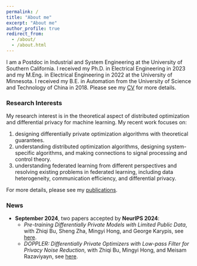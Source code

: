 ```yaml
---
permalink: /
title: "About me"
excerpt: "About me"
author_profile: true
redirect_from: 
  - /about/
  - /about.html
---
```


I am a Postdoc in Industrial and System Engineering at the University of Southern California. I received my Ph.D. in Electrical Engineering in 2023 and my M.Eng. in Electrical Engineering in 2022 at the University of Minnesota. I received my B.E. in Automation from the University of Science and Technology of China in 2018. Please see my [CV](https://564612540.github.io/cv) for more details.

### Research Interests
My research interest is in the theoretical aspect of distributed optimization and differential privacy for machine learning. My recent work focuses on:
1. designing differentially private optimization algorithms with theoretical guarantees.
2. understanding distributed optimization algorithms, designing system-specific algorithms, and making connections to signal processing and control theory.
3. understanding federated learning from different perspectives and resolving existing problems in federated learning, including data heterogeneity, communication efficiency, and differential privacy.

For more details, please see my [publications](https://564612540.github.io/publications).

### News
* **September 2024**, two papers accepted by **NeurIPS 2024**:
  * *Pre-training Differentially Private Models with Limited Public Data*, with Zhiqi Bu, Sheng Zha, Mingyi Hong, and George Karypis, see [here](https://openreview.net/forum?id=GQrk0WGNiC).
  * *DOPPLER: Differentially Private Optimizers with Low-pass Filter for Privacy Noise Reduction*, with Zhiqi Bu, Mingyi Hong, and Meisam Razaviyayn, see [here](https://openreview.net/forum?id=r8YntmAd0g).
